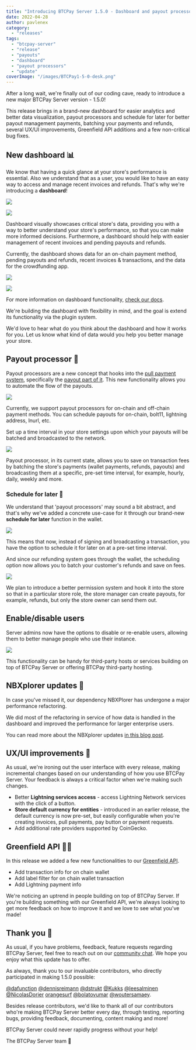 ```yaml
---
title: "Introducing BTCPay Server 1.5.0 - Dashboard and payout processors"
date: 2022-04-28
author: pavlenex
category:
  - "releases"
tags:
  - "btcpay-server"
  - "release"
  - "payouts"
  - "dashboard"
  - "payout processors"
  - "update"
coverImage: "/images/BTCPay1-5-0-desk.png"
---
```


After a long wait, we're finally out of our coding cave, ready to introduce a new major BTCPay Server version - 1.5.0! 

This release brings in a brand-new dashboard for easier analytics and better data visualization, payout processors and schedule for later for better payout management payments, batching your payments and refunds, several UX/UI improvements, Greenfield API additions and a few non-critical bug fixes.

## New dashboard 📊

We know that having a quick glance at your store's performance is essential. Also we understand that as a user, you would like to have an easy way to access and manage recent invoices and refunds. That's why we're introducing a **dashboard**!

![](/images/1-5-0-dashboard-1.png)

![](/images/1-5-0-dashboard-2.png)

Dashboard visually showcases critical store's data, providing you with a way to better understand your store's performance, so that you can make more informed decisions. Furthermore, a dashboard should help with easier management of recent invoices and pending payouts and refunds.

Currently, the dashboard shows data for an on-chain payment method, pending payouts and refunds, recent invoices & transactions, and the data for the crowdfunding app.

![](/images/1-5-0-dashboard-3.png)

![](/images/1-5-0-dashboard-4.png)

For more information on dashboard functionality, [check our docs](https://docs.btcpayserver.org/Dashboard/).

We're building the dashboard with flexibility in mind, and the goal is extend its functionality via the plugin system. 

We'd love to hear what do you think about the dashboard and how it works for you. Let us know what kind of data would you help you better manage your store.

## Payout processor 🤖

Payout processors are a new concept that hooks into the [pull payment system](https://docs.btcpayserver.org/PullPayments/), specifically the [payout part of it](https://docs.btcpayserver.org/PullPayments/#approve-and-pay-a-payout). This new functionality allows you to automate the flow of the payouts.

![](/images/1.5.0-payout-processor-1.png)

Currently, we support payout processors for on-chain and off-chain payment methods. You can schedule payouts for on-chain, bolt11, lightning address, lnurl, etc.

Set up a time interval in your store settings upon which your payouts will be batched and broadcasted to the network. 

![](/images/1.5.0-payout-processor-2.png)

Payout processor, in its current state, allows you to save on transaction fees by batching the store's payments (wallet payments, refunds, payouts) and broadcasting them at a specific, pre-set time interval, for example, hourly, daily, weekly and more.

### Schedule for later 📆

We understand that 'payout processors' may sound a bit abstract, and that's why we've added a concrete use-case for it through our brand-new **schedule for later** function in the wallet.

![](/images/1-5-0-schedule-transaction1.png)

This means that now, instead of signing and broadcasting a transaction, you have the option to schedule it for later on at a pre-set time interval.

And since our refunding system goes through the wallet, the scheduling option now allows you to batch your customer's refunds and save on fees.

![](/images/1-5-0-schedule-transaction2.png)

We plan to introduce a better permission system and hook it into the store so that in a particular store role, the store manager can create payouts, for example, refunds, but only the store owner can send them out.

## Enable/disable users

Server admins now have the options to disable or re-enable users, allowing them to better manage people who use their instance. 

![](/images/1-5-0-enable-disable-users.png)

This functionality can be handy for third-party hosts or services building on top of BTCPay Server or offering BTCPay third-party hosting.

## NBXplorer updates 🔎

In case you've missed it, our dependency NBXPlorer has undergone a major performance refactoring. 

We did most of the refactoring in service of how data is handled in the dashboard and improved the performance for larger enterprise users.

You can read more about the NBXplorer updates [in this blog post](https://blog.btcpayserver.org/nbxplorer-postgres/).

## UX/UI improvements 🎨

As usual, we're ironing out the user interface with every release, making incremental changes based on our understanding of how you use BTCPay Server. Your feedback is always a critical factor when we're making such changes.

- Better **Lightning services access** - access Lightning Network services with the click of a button.
- **Store default currency for entities** - introduced in an earlier release, the default currency is now pre-set, but easily configurable when you're creating invoices, pull payments, pay button or payment requests.
- Add additional rate providers supported by CoinGecko.

## Greenfield API 👩‍💻

In this release we added a few new functionalities to our [Greenfield API](https://docs.btcpayserver.org/API/Greenfield/v1/).

* Add transaction info for on chain wallet 
* Add label filter for on chain wallet transaction
* Add Lightning payment info 

We're noticing an uptrend in people building on top of BTCPay Server. If you're building something with our Greenfield API, we're always looking to get more feedback on how to improve it and we love to see what you've made!

## Thank you 💚

As usual, if you have problems, feedback, feature requests regarding BTCPay Server, feel free to reach out on our [community chat](https://chat.btcpayserver.org/). We hope you enjoy what this update has to offer.

As always, thank you to our invaluable contributors, who directly participated in making 1.5.0 possible:

[@dafunction](https://github.com/dafunction) [@dennisreimann](https://github.com/dennisreimann) [@dstrukt](https://github.com/dstrukt) [@Kukks](https://github.com/kukks/) [@leesalminen](https://github.com/leesalminen/) [@NicolasDorier](https://github.com/nicolasdorier/) [orangesurf](https://github.com/orangesurf) [@bolatovumar](https://github.com/bolatovumar) [@woutersamaey](https://github.com/woutersamaey).

Besides release contributors, we'd like to thank all of our contributors who're making BTCPay Server better every day, through testing, reporting bugs, providing feedback, documenting, content making and more! 

BTCPay Server could never rapidly progress without your help!

The BTCPay Server team 💚
